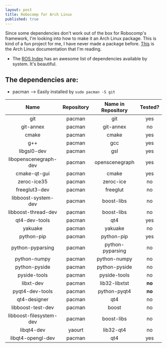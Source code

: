 ```yaml
---
layout: post
title: Robocomp for Arch Linux
published: true
---
```


Since some dependencies don't work out of the box for Robocomp's framework, I'm looking into how to make it an Arch Linux package. This is kind of a fun project for me, I have never made a package before.
[This](https://wiki.archlinux.org/index.php/creating_packages) is the Arch Linux documentation that I'm reading.

- The [ROS Index](http://rosindex.github.io/d/qt4-dev-tools/) has an awesome list of dependencies available by system. It's beautiful. 

## The dependencies are:

* pacman --> Easily installed by `sudo pacman -S git`

Name | Repository | Name in Repository | Tested?
:---: | :---: | :---: | :---:
git | pacman | git | yes
git-annex | pacman | git-annex | no
cmake | pacman | cmake | yes
g++ | pacman | gcc | yes
libgsl0-dev | pacman | gsl |yes
libopenscenegraph-dev | pacman | openscenegraph | yes
cmake-qt-gui | pacman | cmake | yes
zeroc-ice35  | pacman | zeroc-ice | no
freeglut3-dev  | pacman | freeglut | no
libboost-system-dev | pacman | boost-libs | no
libboost-thread-dev | pacman | boost-libs | no
qt4-dev-tools | pacman | qt4 | yes
yakuake | pacman | yakuake | no 
python-pip | pacman | python-pip | yes  
python-pyparsing | pacman | python-pyparsing | no 
python-numpy | pacman | python-numpy | no 
python-pyside | pacman | python-pyside | no 
pyside-tools | pacman | pyside-tools | no
libxt-dev | pacman | lib32-libxtst | **no** 
pyqt4-dev-tools | pacman | python-pyqt4 | **no** 
qt4-designer | pacman | qt4 | no 
libboost-test-dev | pacman | boost | no 
libboost-filesystem-dev | pacman | boost-libs | no 
libqt4-dev | yaourt | lib32-qt4 | no 
libqt4-opengl-dev | pacman | qt4 | yes 
